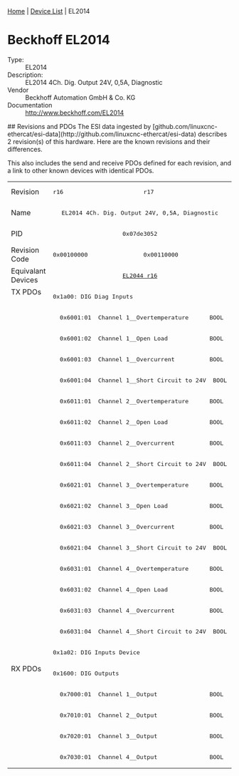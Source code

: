 <div class="nav"><a href="/esi-data">Home</a> | <a href="/esi-data/devices">Device List</a> | EL2014</div>

#  Beckhoff EL2014

<dl>
  <dt>Type:</dt><dd>EL2014</dd>
  <dt>Description:</dt><dd>EL2014 4Ch. Dig. Output 24V, 0,5A, Diagnostic</dd>
  <dt>Vendor</dt><dd>Beckhoff Automation GmbH & Co. KG</dd>
  <dt>Documentation</dt><dd><a href="http://www.beckhoff.com/EL2014">http://www.beckhoff.com/EL2014</a></dd>
</dl>
## Revisions and PDOs
The ESI data ingested by [github.com/linuxcnc-ethercat/esi-data](http://github.com/linuxcnc-ethercat/esi-data) describes 2 revision(s) of this hardware.  Here are the known revisions and their differences.

This also includes the send and receive PDOs defined for each revision, and a link to other known devices with identical PDOs.

<table>
<tr >
<td class="first">Revision</td>
<td ><pre>r16</pre></td>
<td ><pre>r17</pre></td>
</tr>
<tr >
<td class="first">Name</td>
<td  colspan=2 align="center"><pre>EL2014 4Ch. Dig. Output 24V, 0,5A, Diagnostic</pre></td>
</tr>
<tr >
<td class="first">PID</td>
<td  colspan=2 align="center"><pre>0x07de3052</pre></td>
</tr>
<tr >
<td class="first">Revision Code</td>
<td ><pre>0x00100000</pre></td>
<td ><pre>0x00110000</pre></td>
</tr>
<tr >
<td class="first">Equivalant Devices</td>
<td  colspan=2 align="center"><pre><a href="EL2044">EL2044 r16</a></pre></td>
</tr>
<tr class="txpdo pdosection">
<td class="first" rowspan=18 valign=top>TX PDOs</td>
<td colspan=2 align="left"><pre>0x1a00: DIG Diag Inputs</pre></td>
<td></td>
</tr>
<tr class="txpdo">
<td  colspan=2 align="left"><pre>  0x6001:01  Channel 1__Overtemperature      BOOL</pre></td>
</tr>
<tr class="txpdo">
<td  colspan=2 align="left"><pre>  0x6001:02  Channel 1__Open Load            BOOL</pre></td>
</tr>
<tr class="txpdo">
<td  colspan=2 align="left"><pre>  0x6001:03  Channel 1__Overcurrent          BOOL</pre></td>
</tr>
<tr class="txpdo">
<td  colspan=2 align="left"><pre>  0x6001:04  Channel 1__Short Circuit to 24V  BOOL</pre></td>
</tr>
<tr class="txpdo">
<td  colspan=2 align="left"><pre>  0x6011:01  Channel 2__Overtemperature      BOOL</pre></td>
</tr>
<tr class="txpdo">
<td  colspan=2 align="left"><pre>  0x6011:02  Channel 2__Open Load            BOOL</pre></td>
</tr>
<tr class="txpdo">
<td  colspan=2 align="left"><pre>  0x6011:03  Channel 2__Overcurrent          BOOL</pre></td>
</tr>
<tr class="txpdo">
<td  colspan=2 align="left"><pre>  0x6011:04  Channel 2__Short Circuit to 24V  BOOL</pre></td>
</tr>
<tr class="txpdo">
<td  colspan=2 align="left"><pre>  0x6021:01  Channel 3__Overtemperature      BOOL</pre></td>
</tr>
<tr class="txpdo">
<td  colspan=2 align="left"><pre>  0x6021:02  Channel 3__Open Load            BOOL</pre></td>
</tr>
<tr class="txpdo">
<td  colspan=2 align="left"><pre>  0x6021:03  Channel 3__Overcurrent          BOOL</pre></td>
</tr>
<tr class="txpdo">
<td  colspan=2 align="left"><pre>  0x6021:04  Channel 3__Short Circuit to 24V  BOOL</pre></td>
</tr>
<tr class="txpdo">
<td  colspan=2 align="left"><pre>  0x6031:01  Channel 4__Overtemperature      BOOL</pre></td>
</tr>
<tr class="txpdo">
<td  colspan=2 align="left"><pre>  0x6031:02  Channel 4__Open Load            BOOL</pre></td>
</tr>
<tr class="txpdo">
<td  colspan=2 align="left"><pre>  0x6031:03  Channel 4__Overcurrent          BOOL</pre></td>
</tr>
<tr class="txpdo">
<td  colspan=2 align="left"><pre>  0x6031:04  Channel 4__Short Circuit to 24V  BOOL</pre></td>
</tr>
<tr class="txpdo pdosection">
<td  colspan=2 align="left"><pre>0x1a02: DIG Inputs Device</pre></td>
</tr>
<tr class="rxpdo pdosection">
<td class="first" rowspan=5 valign=top>RX PDOs</td>
<td colspan=2 align="left"><pre>0x1600: DIG Outputs</pre></td>
<td></td>
</tr>
<tr class="rxpdo">
<td  colspan=2 align="left"><pre>  0x7000:01  Channel 1__Output               BOOL</pre></td>
</tr>
<tr class="rxpdo">
<td  colspan=2 align="left"><pre>  0x7010:01  Channel 2__Output               BOOL</pre></td>
</tr>
<tr class="rxpdo">
<td  colspan=2 align="left"><pre>  0x7020:01  Channel 3__Output               BOOL</pre></td>
</tr>
<tr class="rxpdo">
<td  colspan=2 align="left"><pre>  0x7030:01  Channel 4__Output               BOOL</pre></td>
</tr>
</table>
